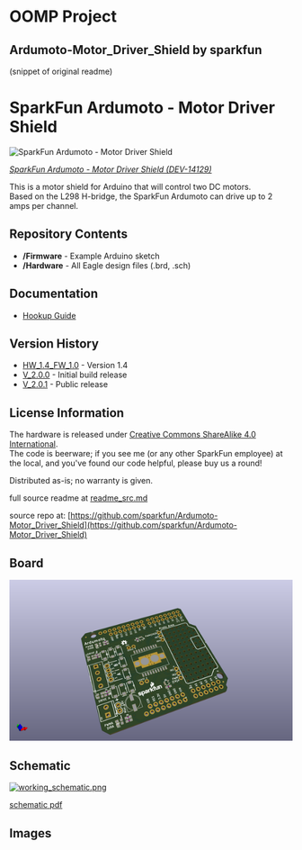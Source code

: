 # OOMP Project  
## Ardumoto-Motor_Driver_Shield  by sparkfun  
  
(snippet of original readme)  
  
SparkFun Ardumoto - Motor Driver Shield  
=======================================  
  
![SparkFun Ardumoto - Motor Driver Shield](https://cdn.sparkfun.com//assets/parts/1/2/0/2/5/14129-01.jpg)  
  
[*SparkFun Ardumoto - Motor Driver Shield (DEV-14129)*](https://www.sparkfun.com/products/14129)  
  
This is a motor shield for Arduino that will control two DC motors.   
Based on the L298 H-bridge, the SparkFun Ardumoto can drive up to 2 amps per channel.   
  
Repository Contents  
-------------------  
* **/Firmware** - Example Arduino sketch  
* **/Hardware** - All Eagle design files (.brd, .sch)  
  
Documentation  
--------------  
* [Hookup Guide](https://learn.sparkfun.com/tutorials/ardumoto-kit-hookup-guide)  
  
Version History  
---------------  
  
* [HW_1.4_FW_1.0](https://github.com/sparkfun/Ardumoto-Motor_Driver_Shield/tree/HW_1.4_FW_1.0) - Version 1.4  
* [V_2.0.0](https://github.com/sparkfun/Ardumoto-Motor_Driver_Shield/tree/V_2.0.0) - Initial build release  
* [V_2.0.1](https://github.com/sparkfun/Ardumoto-Motor_Driver_Shield/tree/V_2.0.1) - Public release  
  
License Information  
-------------------  
The hardware is released under [Creative Commons ShareAlike 4.0 International](https://creativecommons.org/licenses/by-sa/4.0/).  
The code is beerware; if you see me (or any other SparkFun employee) at the local, and you've found our code helpful, please buy us a round!  
  
Distributed as-is; no warranty is given.  
  
  full source readme at [readme_src.md](readme_src.md)  
  
source repo at: [https://github.com/sparkfun/Ardumoto-Motor_Driver_Shield](https://github.com/sparkfun/Ardumoto-Motor_Driver_Shield)  
## Board  
  
[![working_3d.png](working_3d_600.png)](working_3d.png)  
## Schematic  
  
[![working_schematic.png](working_schematic_600.png)](working_schematic.png)  
  
[schematic pdf](working_schematic.pdf)  
## Images  
